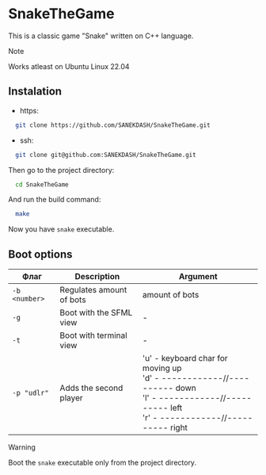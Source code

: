# SnakeTheGame

This is a classic game "Snake" written on C++ language.

> [!NOTE]
> Works atleast on Ubuntu Linux 22.04


## Instalation
- https:
```bash
  git clone https://github.com/SANEKDASH/SnakeTheGame.git
```
- ssh:
```bash
  git clone git@github.com:SANEKDASH/SnakeTheGame.git
```
Then go to the project directory:
```bash
  cd SnakeTheGame
```
And run the build command:
```bash
  make
```

Now you have `snake` executable.

## Boot options
| Флаг | Description              | Argument          |
|------|--------------------------|-------------------|
| `-b <number>` | Regulates amount of bots | amount of bots    |
| `-g`          | Boot with the SFML view  |     -             |
| `-t`          | Boot with terminal view  | -                |
| `-p "udlr"`   | Adds the second player   |  'u' - keyboard char for moving up <br> 'd' - ------------//---------- down <br> 'l' - ------------//---------- left <br>'r' - ------------//---------- right |

> [!WARNING]
> Boot the `snake` executable only from the project directory.


